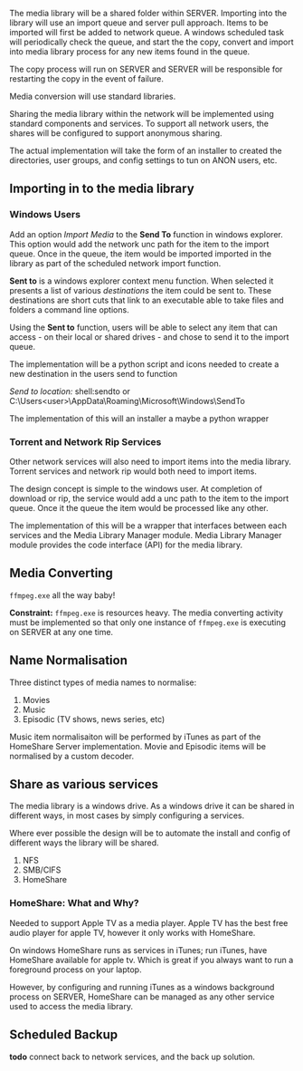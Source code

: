 

The media library will be a shared folder within SERVER. Importing into the library will use an import queue and server pull approach. Items to be imported will first be added to network queue. A windows scheduled task will periodically check the queue, and start the the copy, convert and import into media library process for any new items found in the queue. 

The copy process will run on SERVER and SERVER will be responsible for restarting the copy in the event of failure. 

Media conversion will use standard libraries.  

Sharing the media library within the network will be implemented using standard components and services. To support all network users, the shares will be configured to support anonymous sharing. 

The actual implementation will take the form of an installer to created the directories, user groups, and config settings to tun on ANON users, etc.

## Importing in to the media library 

### Windows Users

Add an option *Import Media* to the **Send To** function in windows explorer. This option would add the network unc path for the item to the import queue. Once in the queue, the item would be imported imported in the library as part of the scheduled network import function. 

**Sent to** is a windows explorer context menu function. When selected it presents a list of various *destinations* the item could be sent to. These destinations are short cuts that link to an executable able to take files and folders a command line options. 

Using the **Sent to** function, users will be able to select any item that can access - on their local or shared drives - and chose to send it to the import queue. 

The implementation will be a python script and icons needed to create a new destination in the users send to function

*Send to location:* shell:sendto or C:\Users\<user>\AppData\Roaming\Microsoft\Windows\SendTo

The implementation of this will an installer a maybe a python wrapper 

### Torrent and Network Rip Services

Other network services will also need to import items into the media library. Torrent services and network rip would both need to import items.

The design concept is simple to the windows user. At completion of download or rip, the service would add a unc path to the item to the import queue. Once it the queue the item would be processed like any other. 

The implementation of this will be a wrapper that interfaces between each services and the Media Library Manager module. Media Library Manager module provides the code interface (API) for the media library. 

## Media Converting

`ffmpeg.exe` all the way baby! 

**Constraint:** `ffmpeg.exe` is resources heavy. The media converting activity must be implemented so that only one instance of `ffmpeg.exe` is executing on SERVER at any one time.  

## Name Normalisation  

Three distinct types of media names to normalise: 

1. Movies
2. Music
3. Episodic (TV shows, news series, etc)

Music item normalisaiton will be performed by iTunes as part of the HomeShare Server implementation. Movie and Episodic items will be normalised by a custom decoder. 

## Share as various services 

The media library is a windows drive. As a windows drive it can be shared in different ways, in most cases by simply configuring a services. 

Where ever possible the design will be to automate the install and config of different ways the library will be shared.

1. NFS
2. SMB/CIFS
3. HomeShare

### HomeShare: What and Why? 

Needed to support Apple TV as a media player. Apple TV has the best  free audio player for apple TV, however it only works with HomeShare.

On windows HomeShare runs as services in iTunes; run iTunes, have HomeShare available for apple tv. Which is great if you always want to run a foreground process on your laptop.

However, by configuring and running iTunes as a windows background process on SERVER, HomeShare can be managed as any other service used to access the media library.

## Scheduled Backup

**todo** connect  back to network services, and the back up solution.
